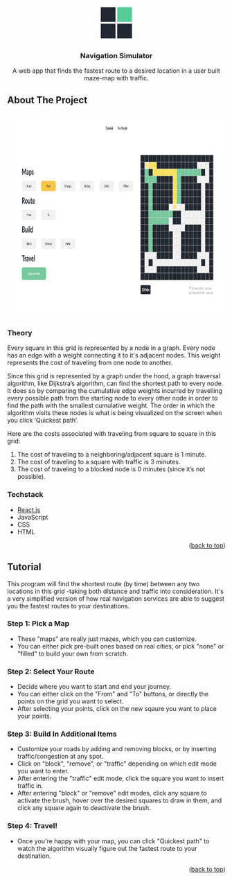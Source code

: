 <!-- PROJECT LOGO -->
<br />
<div align="center">
  <a href="https://github.com/othneildrew/Best-README-Template">
    <img src="images/navigation-simulator-icon.jpg" alt="icon" width="80" height="80">
  </a>

  <h3 align="center">Navigation Simulator</h3>

  <p align="center">
    A web app that finds the fastest route to a desired location in a user built maze-map with traffic.
  </p>
</div>

<!-- ABOUT THE PROJECT -->
## About The Project
<div align="center">
  <img src="images/navigation-simulator-image.png" alt="screenshot" width="864" height="472">
</div>

### Theory
Every square in this grid is represented by a node in a graph. Every node has an edge with a weight connecting it to it's adjacent nodes. This weight represents the cost of traveling from one node to another.

Since this grid is represented by a graph under the hood, a graph traversal algorithm, like Dijkstra’s algorithm, can find the shortest path to every node. It does so by comparing the cumulative edge weights incurred by travelling every possible path from the starting node to every other node in order to find the path with the smallest cumulative weight. The order in which the algorithm visits these nodes is what is being visualized on the screen when you click ‘Quickest path’.

Here are the costs associated with traveling from square to square in this grid:
1. The cost of traveling to a neighboring/adjacent square is 1 minute.
2. The cost of traveling to a square with traffic is 3 minutes.
3. The cost of traveling to a blocked node is 0 minutes (since it’s not possible).

### Techstack
* [React.js](https://reactjs.org/)
* JavaScript
* CSS
* HTML

<p align="right">(<a href="#top">back to top</a>)</p>


<!-- TUTORIAL -->
## Tutorial
This program will find the shortest route (by time) between any two locations in this grid -taking both distance and traffic into consideration. It's a very simplified version of how real navigation services are able to suggest you the fastest routes to your destinations.

### Step 1: Pick a Map
* These "maps" are really just mazes, which you can customize.
* You can either pick pre-built ones based on real cities, or pick "none" or "filled" to build your own from scratch.

### Step 2: Select Your Route
* Decide where you want to start and end your journey.
* You can either click on the "From" and "To" buttons, or directly the points on the grid you want to select.
* After selecting your points, click on the new sqaure you want to place your points.

### Step 3: Build In Additional Items
* Customize your roads by adding and removing blocks, or by inserting traffic/congestion at any spot.
* Click on "block", "remove", or "traffic" depending on which edit mode you want to enter.
* After entering the "traffic" edit mode, click the square you want to insert traffic in.
* After entering "block" or "remove" edit modes, click any square to activate the brush, hover over the desired squares to draw in them, and click any square again to deactivate the brush.

### Step 4: Travel!
* Once you're happy with your map, you can click "Quickest path" to watch the algorithm visually figure out the fastest route to your destination.

<p align="right">(<a href="#top">back to top</a>)</p>
